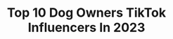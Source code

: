 ---
title: Top 10 Dog Owners TikTok Influencers In 2023
description: >-
  Find top dog owners TikTok influencers in 2023. Most popular hashtags: #dogsoftiktok #dogowner #fyp #dogs.
platform: TikTok
hits: 105
text_top: See the top-rated TikTok influencers on inBeat.
text_bottom: Our database aggregates 105 TikTok influencers like this for you to contact.
profiles:
  - username: "mattgeekpride"
    fullname: >-
      Matt Geary
    bio: >-
      Founder of Geek Pride. Massive Nerd. Bear dog owner. Boromir_Tibetanmastiff
    location: "United Kingdom"
    followers: 103900
    engagement: 915
    commentsToLikes: 0.032320
    id: ckav27kvs8b9h0j230i5ypinh
    verified: false
    hashtags: "#dog, #dogs, #pets, #tibetanmastiff"
  - username: "ukn714"
    fullname: >-
      Unknown
    bio: >-
      Huntington Beach! Mexican 🇲🇽 Barber Dog owner: Kaia & kora 🐺🐺
    location: "United States"
    followers: 2839
    engagement: 685
    commentsToLikes: 0.017756
    id: ckbl76alb4vpf0j23zi6sa1ha
    verified: false
    hashtags: "#chicanoculture, #lowriders, #crusin, #calivibes"
  - username: "levineatlarge"
    fullname: >-
      levineatlarge
    bio: >-
      West London. Dog owner. US/UK citizen. 🏳️‍🌈🇺🇸🇬🇧🇮🇱
    location: "United Kingdom"
    followers: 14100
    engagement: 1001
    commentsToLikes: 0.083943
    id: ckdsly1thnicm0j23ajyd34m0
    verified: false
    hashtags: "#single, #over40, #fyp, #foryourpage"
  - username: "chef_nukka"
    fullname: >-
      Chef_nukka
    bio: >-
      Just a husky and its owner having fun 🖖🏻 Follow my INSTAGRAM 👆🏻
    location: "United States"
    followers: 36100
    engagement: 2048
    commentsToLikes: 0.032797
    id: ckb9husdy7nv00j233nyub3hx
    verified: false
    hashtags: "#tiktokdogs, #dogowner, #duet, #husky"
  - username: "maslowthetrickcorgi"
    fullname: >-
      MaslowTheTrickCorgi
    bio: >-
      Get your own Maslow trick titles from Maslow’s University using the link below!!
    location: "United States"
    followers: 100100
    engagement: 1405
    commentsToLikes: 0.032111
    id: ckauzeeoz4xyn0j23y35w4hgz
    verified: false
    hashtags: "#maslowthetrickcorgi, #dogsport, #dogowner, #corgisoftiktok"
  - username: "laurenandmitz"
    fullname: >-
      Lauren & The Pups
    bio: >-
      #FlyHighLoki 4.21.20❤️ Loki👼🏼 Mitzi🐾 Brindi🐾 Thor🐾 FOLLOW OUR INSTA :)
    location: "United States"
    followers: 60300
    engagement: 2115
    commentsToLikes: 0.031271
    id: ck9kc9emkoitz0j78z9r2w22w
    verified: false
    hashtags: "#rescuestory, #dogsoftiktok, #pet, #dogowner"
  - username: "doodledog.official"
    fullname: >-
      Doodledog 🐶❤️
    bio: >-
      📍 Judgment-free space for pet parents. Self care comics on Instagram. Link 👇
    location: "United States"
    followers: 19700
    engagement: 676
    commentsToLikes: 0.069173
    id: ckacgnnjlvwco0i78t4i1tx2q
    verified: false
    hashtags: "#doglookslikeme, #doglove, #doglovers, #pets"
  - username: "joy.of.avey"
    fullname: >-
      Virginie & Avey
    bio: >-
      🇨🇦 | 18 | Mom of 2🐶🐶
    location: "Canada"
    followers: 20300
    engagement: 905
    commentsToLikes: 0.041766
    id: ck8z2vt1871mg0j78ilk08z7t
    verified: false
    hashtags: "#dinoday, #fyp, #messymudi, #dogtraining"
  - username: "dogs.training"
    fullname: >-
      Dog Training
    bio: >-
      Best dog training system🐶🐶 To train your dog, click on this link 👇🏽👇🏽👇🏽
    location: "Nigeria"
    followers: 54800
    engagement: 1490
    commentsToLikes: 0.013216
    id: ckbblngos9vvd0j23mbvchw76
    verified: false
    hashtags: "#dogsoftiktok, #doglovers, #doglover, #blacklivesmatter"
  - username: "dognameddax"
    fullname: >-
      dognameddax
    bio: >-
      blue merle australian shepherd livin in Indy! @dognameddax on instagram 📸🐶
    location: "United States"
    followers: 155100
    engagement: 2401
    commentsToLikes: 0.013908
    id: ck8kmv8sbaf2q0j78fwa66smr
    verified: false
    hashtags: "#wildanimals, #weirdpets, #dogtiktok, #foryoupage"
---